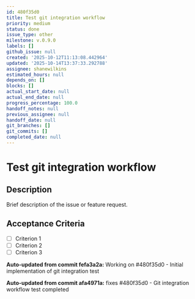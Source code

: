 ```yaml
---
id: 480f35d0
title: Test git integration workflow
priority: medium
status: done
issue_type: other
milestone: v.0.9.0
labels: []
github_issue: null
created: '2025-10-12T11:13:08.442964'
updated: '2025-10-14T13:37:33.292788'
assignee: shanewilkins
estimated_hours: null
depends_on: []
blocks: []
actual_start_date: null
actual_end_date: null
progress_percentage: 100.0
handoff_notes: null
previous_assignee: null
handoff_date: null
git_branches: []
git_commits: []
completed_date: null
---
```


# Test git integration workflow

## Description

Brief description of the issue or feature request.

## Acceptance Criteria

- [ ] Criterion 1
- [ ] Criterion 2
- [ ] Criterion 3

**Auto-updated from commit fefa3a2a:** Working on #480f35d0 - Initial implementation of git integration test

**Auto-updated from commit afa4971a:** fixes #480f35d0 - Git integration workflow test completed